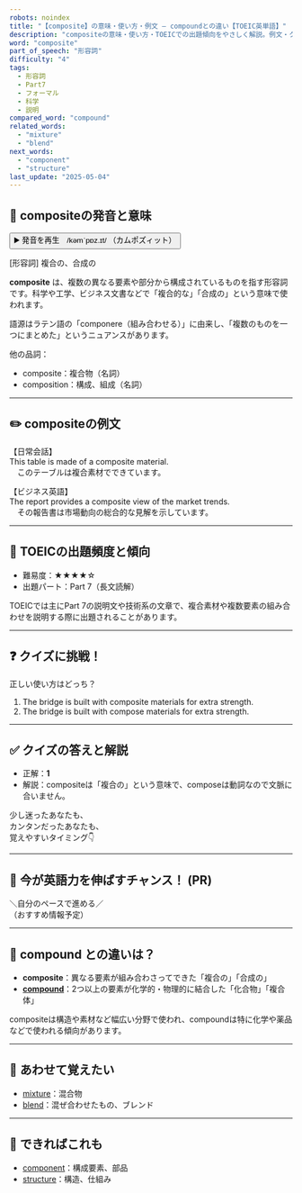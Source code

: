 ```yaml
---
robots: noindex
title: "【composite】の意味・使い方・例文 ― compoundとの違い【TOEIC英単語】"
description: "compositeの意味・使い方・TOEICでの出題傾向をやさしく解説。例文・クイズ付きでcompoundとの違いもわかりやすく学べます。"
word: "composite"
part_of_speech: "形容詞"
difficulty: "4"
tags:
  - 形容詞
  - Part7
  - フォーマル
  - 科学
  - 説明
compared_word: "compound"
related_words:
  - "mixture"
  - "blend"
next_words:
  - "component"
  - "structure"
last_update: "2025-05-04"
---
```


## 🔰 compositeの発音と意味

<button class="play-audio" onclick="playTTS('composite')">
  <span class="play-audio-main">
    ▶️ 発音を再生　/kəmˈpɒz.ɪt/
  </span>
  <span class="play-audio-sub">
    （カムポズィット）
  </span>
</button>

[形容詞] 複合の、合成の

**composite** は、複数の異なる要素や部分から構成されているものを指す形容詞です。科学や工学、ビジネス文書などで「複合的な」「合成の」という意味で使われます。

語源はラテン語の「componere（組み合わせる）」に由来し、「複数のものを一つにまとめた」というニュアンスがあります。

他の品詞：  
- composite：複合物（名詞）
- composition：構成、組成（名詞）

---

## ✏️ compositeの例文

【日常会話】  
This table is made of a composite material.  
　このテーブルは複合素材でできています。

【ビジネス英語】  
The report provides a composite view of the market trends.  
　その報告書は市場動向の総合的な見解を示しています。

---

## 🎯 TOEICの出題頻度と傾向

- 難易度：★★★★☆
- 出題パート：Part 7（長文読解）

TOEICでは主にPart 7の説明文や技術系の文章で、複合素材や複数要素の組み合わせを説明する際に出題されることがあります。

---

## ❓ クイズに挑戦！

正しい使い方はどっち？

1. The bridge is built with composite materials for extra strength.  
2. The bridge is built with compose materials for extra strength.

---

## ✅ クイズの答えと解説

- 正解：**1**
- 解説：compositeは「複合の」という意味で、composeは動詞なので文脈に合いません。

少し迷ったあなたも、  
カンタンだったあなたも、  
覚えやすいタイミング👇️

---

## 🚀 今が英語力を伸ばすチャンス！ (PR)

<div class="info-center">
＼自分のペースで進める／<br>  
（おすすめ情報予定）
</div>

---

## 🤔  compound との違いは？

- **composite**：異なる要素が組み合わさってできた「複合の」「合成の」
- **[compound](/compound)**：2つ以上の要素が化学的・物理的に結合した「化合物」「複合体」

compositeは構造や素材など幅広い分野で使われ、compoundは特に化学や薬品などで使われる傾向があります。

---

## 🧩 あわせて覚えたい

- [mixture](/mixture)：混合物
- [blend](/blend)：混ぜ合わせたもの、ブレンド

---

## 📖 できればこれも

- [component](/component)：構成要素、部品
- [structure](/structure)：構造、仕組み

<!-- cvid: aid31_bid43 -->
